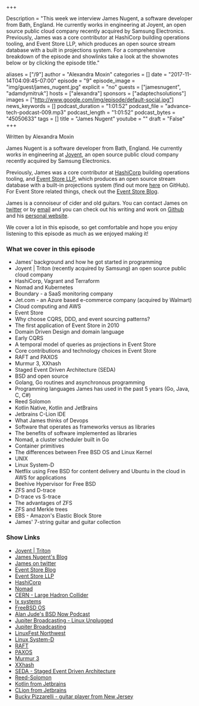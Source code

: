 +++

Description = "This week we interview James Nugent, a software developer from Bath, England. He currently works in engineering at Joyent, an open source public cloud company recently acquired by Samsung Electronics. Previously, James was a core contributor at HashiCorp building operations tooling, and Event Store LLP, which produces an open source stream database with a built in projections system. For a comprehensive breakdown of the episode and showlinks take a look at the shownotes below or by clicking the episode title."

aliases = ["/9"]
author = "Alexandra Moxin"
categories = []
date = "2017-11-14T04:09:45-07:00"
episode = "9"
episode_image = "img/guest/james_nugent.jpg"
explicit = "no"
guests = ["jamesnugent", "adamdymitruk"]
hosts = ["alexandra"]
sponsors = ["adaptechsolutions"]
images = ["http://www.google.com/img/episode/default-social.jpg"]
news_keywords = []
podcast_duration = "1:01:52"
podcast_file = "advance-tech-podcast-009.mp3"
podcast_length = "1:01:52"
podcast_bytes = "45050633"
tags = []
title = "James Nugent"
youtube = ""
draft = "False"
+++

Written by Alexandra Moxin

James Nugent is a software developer from Bath, England. He currently works in engineering at [Joyent](https://www.joyent.com/), an open source public cloud company recently acquired by Samsung Electronics.

Previously, James was a core contributor at [HashiCorp](https://www.hashicorp.com/) building operations tooling, and [Event Store LLP](https://eventstore.org/), which produces an open source stream database with a built-in projections system (find out more [here](http://github.com/EventStore/EventStore) on GitHub). For Event Store related things, check out the [Event Store Blog](http://geteventstore.com/blog).

James is a connoiseur of cider and old guitars. You can contact James on [twitter](https://github.com/jen20) or by [email](mailto:james@jen20.com) and you can check out his writing and work on [Github](https://github.com/jen20) and his [personal website](http://jen20.com/).

We cover a lot in this episode, so get comfortable and hope you enjoy listening to this episode as much as we enjoyed making it!


### What we cover in this episode
* James’ background and how he got started in programming
* Joyent | Triton (recently acquired by Samsung) an open source public cloud company
* HashiCorp, Vagrant and Terraform
* Nomad and Kubernetes
* Boundary - a SaaS monitoring company
* Jet.com - an Azure based e-commerce company (acquired by Walmart)
* Cloud computing and AWS
* Event Store
* Why choose CQRS, DDD, and event sourcing patterns?
* The first application of Event Store in 2010
* Domain Driven Design and domain language
* Early CQRS
* A temporal model of queries as projections in Event Store
* Core contributions and technology choices in Event Store
* RAFT and PAXOS
* Murmur 3, XXhash
* Staged Event Driven Architecture (SEDA)
* BSD and open source
* Golang, Go routines and asynchronous programming
* Programming languages James has used in the past 5 years (Go, Java, C, C#)
* Reed Solomon
* Kotlin Native, Kotlin and JetBrains
* Jetbrains C-Lion IDE
* What James thinks of Devops
* Software that operates as frameworks versus as libraries
* The benefits of software implemented as libraries
* Nomad, a cluster scheduler built in Go
* Container primitives
* The differences between Free BSD OS and Linux Kernel
* UNIX
* Linux System-D
* Netflix using Free BSD for content delivery and Ubuntu in the cloud in AWS for applications
* Beehive Hypervisor for Free BSD
* ZFS and D-trace
* D-trace vs S-trace
* The advantages of ZFS
* ZFS and Merkle trees
* EBS - Amazon's Elastic Block Store
* James' 7-string guitar and guitar collection


### Show Links

* [Joyent | Triton](https://www.joyent.com/)
* [James Nugent's Blog](http://jen20.com/)
* [James on twitter](https://github.com/jen20)
* [Event Store Blog](http://geteventstore.com/blog)
* [Event Store LLP](https://eventstore.org/)
* [HashiCorp](https://www.hashicorp.com/)
* [Nomad](https://www.nomadproject.io/)
* [CERN - Large Hadron Collider](https://home.cern/topics/large-hadron-collider)
* [Ix systems](https://www.ixsystems.com/)
* [FreeBSD OS](https://www.freebsd.org/)
* [Alan Jude's BSD Now Podcast](http://www.jupiterbroadcasting.com/show/bsdnow/)
* [Jupiter Broadcasting - Linux Unplugged](http://www.jupiterbroadcasting.com/show/linuxun/)
* [Jupiter Broadcasting](http://www.jupiterbroadcasting.com/)
* [LinuxFest Northwest](https://www.linuxfestnorthwest.org/conferences/lfnw18)
* [Linux System-D](https://www.linux.com/learn/understanding-and-using-systemd)
* [RAFT](https://raft.github.io/)
* [PAXOS](https://en.wikipedia.org/wiki/Paxos_%28computer_science%29)
* [Murmur 3](https://en.wikipedia.org/wiki/MurmurHash)
* [XXhash](https://github.com/Cyan4973/xxHash)
* [SEDA - Staged Event Driven Architecture](https://en.wikipedia.org/wiki/Staged_event-driven_architecture)
* [Reed-Solomon](https://en.wikipedia.org/wiki/Reed%E2%80%93Solomon_error_correction)
* [Kotlin from Jetbrains](https://kotlinlang.org/)
* [CLion from Jetbrains](https://www.jetbrains.com/clion/)
* [Bucky Pizzarelli - guitar player from New Jersey](http://www.modernguitars.com/legends/bucky-pizzarelli/)
